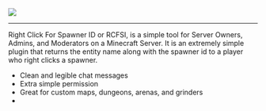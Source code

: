 <img src="http://i.imgur.com/2UfYCYz.png">
<hr>
Right Click For Spawner ID or RCFSI, is a simple tool for Server Owners, Admins, and Moderators on a Minecraft Server. It is an extremely simple plugin that returns the entity name along with the spawner id to a player who right clicks a spawner. 
<ul>
  <li>Clean and legible chat messages</li>
  <li>Extra simple permission</li>
  <li>Great for custom maps, dungeons, arenas, and grinders<li>
</ul>
